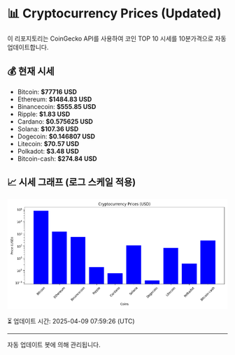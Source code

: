 
# 📊 Cryptocurrency Prices (Updated)

이 리포지토리는 CoinGecko API를 사용하여 코인 TOP 10 시세를 10분가격으로 자동 업데이트합니다.

## 💰 현재 시세
- Bitcoin: **$77716 USD**
- Ethereum: **$1484.83 USD**
- Binancecoin: **$555.85 USD**
- Ripple: **$1.83 USD**
- Cardano: **$0.575625 USD**
- Solana: **$107.36 USD**
- Dogecoin: **$0.146807 USD**
- Litecoin: **$70.57 USD**
- Polkadot: **$3.48 USD**
- Bitcoin-cash: **$274.84 USD**

## 📈 시세 그래프 (로그 스케일 적용)
![Crypto Prices](crypto_prices.png)

⏳ 업데이트 시간: 2025-04-09 07:59:26 (UTC)

---
자동 업데이트 봇에 의해 관리됩니다.
